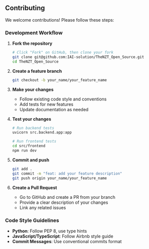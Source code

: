 ## Contributing

We welcome contributions! Please follow these steps:

### Development Workflow

1. **Fork the repository**
   ```bash
   # Click "Fork" on GitHub, then clone your fork
   git clone git@github.com:IAI-solution/TheNZT_Open_Source.git
   cd TheNZT_Open_Source
   ```

2. **Create a feature branch**
   ```bash
   git checkout -b your_name/your_feature_name
   ```

3. **Make your changes**
   - Follow existing code style and conventions
   - Add tests for new features
   - Update documentation as needed

4. **Test your changes**
   ```bash
   # Run backend tests
   uvicorn src.backend.app:app

   # Run frontend tests
   cd src/frontend
   npm run dev
   ```

5. **Commit and push**
   ```bash
   git add .
   git commit -m "feat: add your feature description"
   git push origin your_name/your_feature_name
   ```

6. **Create a Pull Request**
   - Go to GitHub and create a PR from your branch
   - Provide a clear description of your changes
   - Link any related issues

### Code Style Guidelines

- **Python**: Follow PEP 8, use type hints
- **JavaScript/TypeScript**: Follow Airbnb style guide
- **Commit Messages**: Use conventional commits format
